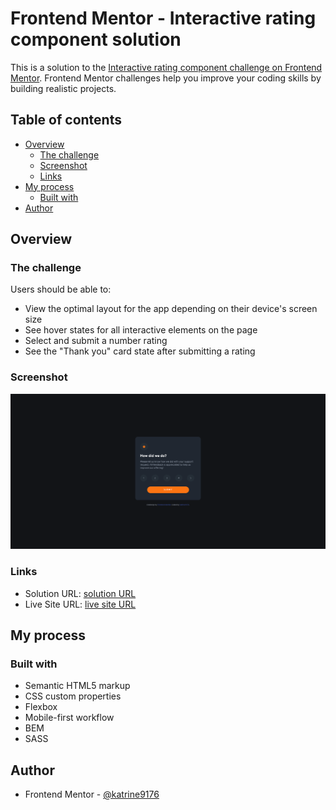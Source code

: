 # Frontend Mentor - Interactive rating component solution

This is a solution to the [Interactive rating component challenge on Frontend Mentor](https://www.frontendmentor.io/challenges/interactive-rating-component-koxpeBUmI). Frontend Mentor challenges help you improve your coding skills by building realistic projects. 

## Table of contents

- [Overview](#overview)
  - [The challenge](#the-challenge)
  - [Screenshot](#screenshot)
  - [Links](#links)
- [My process](#my-process)
  - [Built with](#built-with)
- [Author](#author)

## Overview

### The challenge

Users should be able to:

- View the optimal layout for the app depending on their device's screen size
- See hover states for all interactive elements on the page
- Select and submit a number rating
- See the "Thank you" card state after submitting a rating

### Screenshot

![view of the solution](./screenshots/Screenshot%202023-07-12%20at%2016-08-04%20Frontend%20Mentor%20Interactive%20rating%20component.png)

### Links

- Solution URL: [solution URL](https://github.com/katrine9176/interactive-rating-component-Frontendmentor)
- Live Site URL: [live site URL](https://katrine9176.github.io/interactive-rating-component-Frontendmentor/)

## My process

### Built with

- Semantic HTML5 markup
- CSS custom properties
- Flexbox
- Mobile-first workflow
- BEM
- SASS

## Author

- Frontend Mentor - [@katrine9176](https://www.frontendmentor.io/profile/katrine9176)


